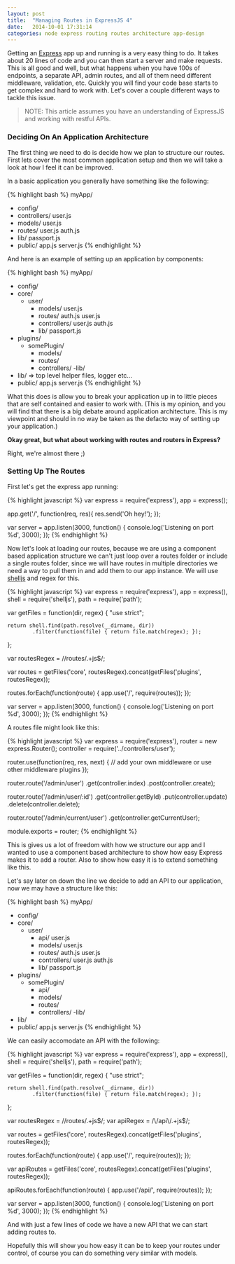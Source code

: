 ```yaml
---
layout: post
title:  "Managing Routes in ExpressJS 4"
date:   2014-10-01 17:31:14
categories: node express routing routes architecture app-design
---
```


Getting an [Express](http://expressjs.com/) app up and running is a very easy thing to do. It takes about 20 lines of code and you can then start a server and make requests. This is all good and well, but what happens when you have 100s of endpoints, a separate API, admin routes, and all of them need different middleware, validation, etc. Quickly you will find your code base starts to get complex and hard to work with. Let's cover a couple different ways to tackle this issue.

> NOTE: This article assumes you have an understanding of ExpressJS and working with restful APIs.


### Deciding On An Application Architecture

The first thing we need to do is decide how we plan to structure our routes. First lets cover the most common application setup and then we will take a look at how I feel it can be improved.

In a basic application you generally have something like the following:

{% highlight bash %}
myApp/
- config/
- controllers/
    user.js
- models/
    user.js
- routes/
    user.js
    auth.js
- lib/
    passport.js
- public/
app.js
server.js
{% endhighlight %}


And here is an example of setting up an application by components:

{% highlight bash %}
myApp/
- config/
- core/
  - user/
    - models/
        user.js
    - routes/
        auth.js
        user.js
    - controllers/
        user.js
        auth.js
    - lib/
        passport.js
- plugins/
  - somePlugin/
    - models/
    - routes/
    - controllers/
    -lib/
- lib/ => top level helper files, logger etc...
- public/
app.js
server.js
{% endhighlight %}

What this does is allow you to break your application up in to little pieces that are self contained and easier to work with. (This is my opinion, and you will find that there is a big debate around application architecture. This is my viewpoint and should in no way be taken as the defacto way of setting up your application.)


**Okay great, but what about working with routes and routers in Express?**

Right, we're almost there ;)

### Setting Up The Routes

First let's get the express app running:

{% highlight javascript %}
var express = require('express'),
    app = express();

app.get('/', function(req, res){
  res.send('Oh hey!');
});

var server = app.listen(3000, function() {
    console.log('Listening on port %d', 3000);
});
{% endhighlight %}

Now let's look at loading our routes, because we are using a component based application structure we can't just loop over a routes folder or include a single routes folder, since we will have routes in multiple directories we need a way to pull them in and add them to our app instance. We will use [shelljs](https://github.com/arturadib/shelljs) and regex for this.

{% highlight javascript %}
var express = require('express'),
    app = express(),
    shell = require('shelljs'),
    path = require('path');

var getFiles = function(dir, regex) {
    "use strict";

    return shell.find(path.resolve(__dirname, dir))
            .filter(function(file) { return file.match(regex); });
};

var routesRegex = /\/routes\/.+js$/;

var routes = getFiles('core', routesRegex).concat(getFiles('plugins', routesRegex));

routes.forEach(function(route) {
   app.use('/', require(routes));
});

var server = app.listen(3000, function() {
    console.log('Listening on port %d', 3000);
});
{% endhighlight %}

A routes file might look like this:

{% highlight javascript %}
var express = require('express'),
    router = new express.Router();
    controller = require('../controllers/user');

router.use(function(req, res, next) {
   // add your own middleware or use other middleware plugins
});

router.route('/admin/user')
    .get(controller.index)
    .post(controller.create);

router.route('/admin/user/:id')
    .get(controller.getById)
    .put(controller.update)
    .delete(controller.delete);

router.route('/admin/current/user')
    .get(controller.getCurrentUser);

module.exports = router;
{% endhighlight %}

This is gives us a lot of freedom with how we structure our app and I wanted to use a component based architecture to show how easy Express makes it to add a router. Also to show how easy it is to extend something like this.

Let's say later on down the line we decide to add an API to our application, now we may have a structure like this:

{% highlight bash %}
myApp/
- config/
- core/
  - user/
    - api/
        user.js
    - models/
        user.js
    - routes/
        auth.js
        user.js
    - controllers/
        user.js
        auth.js
    - lib/
        passport.js
- plugins/
  - somePlugin/
    - api/
    - models/
    - routes/
    - controllers/
    -lib/
- lib/
- public/
app.js
server.js
{% endhighlight %}

We can easily accomodate an API with the following:

{% highlight javascript %}
var express = require('express'),
    app = express(),
    shell = require('shelljs'),
    path = require('path');

var getFiles = function(dir, regex) {
    "use strict";

    return shell.find(path.resolve(__dirname, dir))
            .filter(function(file) { return file.match(regex); });
};

var routesRegex = /\/routes\/.+js$/;
var apiRegex = /\/api\/.+js$/;

var routes = getFiles('core', routesRegex).concat(getFiles('plugins', routesRegex));

routes.forEach(function(route) {
   app.use('/', require(routes));
});

var apiRoutes = getFiles('core', routesRegex).concat(getFiles('plugins', routesRegex));

apiRoutes.forEach(function(route) {
   app.use('/api/', require(routes));
});

var server = app.listen(3000, function() {
    console.log('Listening on port %d', 3000);
});
{% endhighlight %}

And with just a few lines of code we have a new API that we can start adding routes to.

Hopefully this will show you how easy it can be to keep your routes under control, of course you can do something very similar with models.

